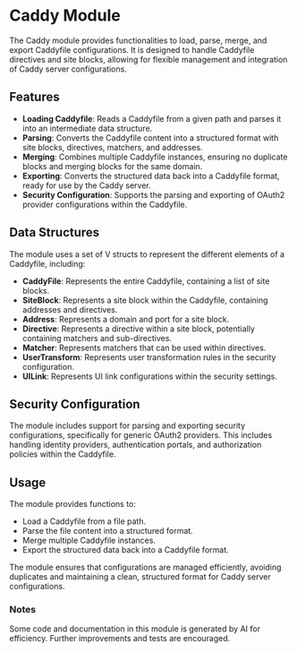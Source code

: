 # Caddy Module

The Caddy module provides functionalities to load, parse, merge, and export Caddyfile configurations. It is designed to handle Caddyfile directives and site blocks, allowing for flexible management and integration of Caddy server configurations.

## Features

- **Loading Caddyfile**: Reads a Caddyfile from a given path and parses it into an intermediate data structure.
- **Parsing**: Converts the Caddyfile content into a structured format with site blocks, directives, matchers, and addresses.
- **Merging**: Combines multiple Caddyfile instances, ensuring no duplicate blocks and merging blocks for the same domain.
- **Exporting**: Converts the structured data back into a Caddyfile format, ready for use by the Caddy server.
- **Security Configuration**: Supports the parsing and exporting of OAuth2 provider configurations within the Caddyfile.

## Data Structures

The module uses a set of V structs to represent the different elements of a Caddyfile, including:

- **CaddyFile**: Represents the entire Caddyfile, containing a list of site blocks.
- **SiteBlock**: Represents a site block within the Caddyfile, containing addresses and directives.
- **Address**: Represents a domain and port for a site block.
- **Directive**: Represents a directive within a site block, potentially containing matchers and sub-directives.
- **Matcher**: Represents matchers that can be used within directives.
- **UserTransform**: Represents user transformation rules in the security configuration.
- **UILink**: Represents UI link configurations within the security settings.

## Security Configuration

The module includes support for parsing and exporting security configurations, specifically for generic OAuth2 providers. This includes handling identity providers, authentication portals, and authorization policies within the Caddyfile.

## Usage

The module provides functions to:
- Load a Caddyfile from a file path.
- Parse the file content into a structured format.
- Merge multiple Caddyfile instances.
- Export the structured data back into a Caddyfile format.

The module ensures that configurations are managed efficiently, avoiding duplicates and maintaining a clean, structured format for Caddy server configurations.


### Notes

Some code and documentation in this module is generated by AI for efficiency. Further improvements and tests are encouraged.